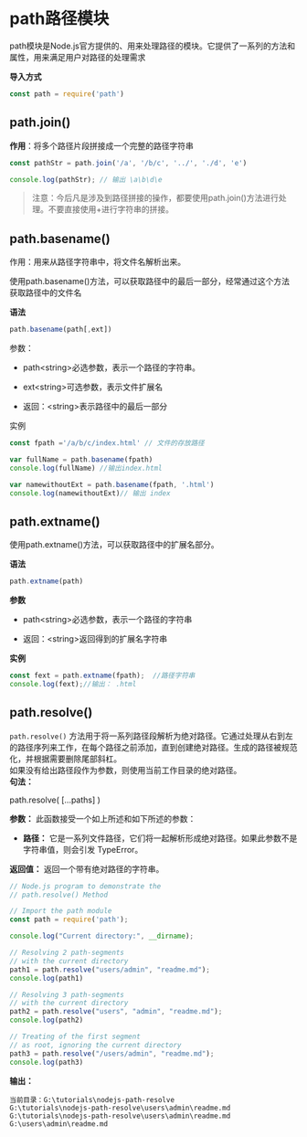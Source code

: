 # path路径模块

path模块是Node.js官方提供的、用来处理路径的模块。它提供了一系列的方法和属性，用来满足用户对路径的处理需求

**导入方式**
```js
const path = require('path')
```

## path.join()
**作用**：将多个路径片段拼接成一个完整的路径字符串
```js
const pathStr = path.join('/a', '/b/c', '../', './d', 'e')

console.log(pathStr); // 输出 \a\b\d\e
```

>注意：今后凡是涉及到路径拼接的操作，都要使用path.join()方法进行处理。不要直接使用+进行字符串的拼接。
## path.basename()
作用：用来从路径字符串中，将文件名解析出来。

使用path.basename()方法，可以获取路径中的最后一部分，经常通过这个方法获取路径中的文件名

**语法**
```js
path.basename(path[,ext])
```
参数：
- path\<string\>必选参数，表示一个路径的字符串。

- ext\<string\>可选参数，表示文件扩展名

- 返回：\<string\>表示路径中的最后一部分

实例
```js
const fpath ='/a/b/c/index.html' // 文件的存放路径

var fullName = path.basename(fpath)
console.log(fullName) //输出index.html

var namewithoutExt = path.basename(fpath, '.html')
console.log(namewithoutExt)// 输出 index
```


## path.extname()
使用path.extname()方法，可以获取路径中的扩展名部分。

**语法**
```js
path.extname(path)
```
**参数**
- path\<string\>必选参数，表示一个路径的字符串

- 返回：\<string\>返回得到的扩展名字符串

**实例**
```js
const fext = path.extname(fpath);  //路径字符串
console.log(fext);//输出： .html
```

## path.resolve()
`path.resolve()` 方法用于将一系列路径段解析为绝对路径。它通过处理从右到左的路径序列来工作，在每个路径之前添加，直到创建绝对路径。生成的路径被规范化，并根据需要删除尾部斜杠。  
如果没有给出路径段作为参数，则使用当前工作目录的绝对路径。  
**句法：** 

path.resolve( [...paths] )

**参数：** 此函数接受一个如上所述和如下所述的参数： 

-   **路径：** 它是一系列文件路径，它们将一起解析形成绝对路径。如果此参数不是字符串值，则会引发 TypeError。

**返回值：** 返回一个带有绝对路径的字符串。

```js
// Node.js program to demonstrate the
// path.resolve() Method

// Import the path module
const path = require('path');

console.log("Current directory:", __dirname);

// Resolving 2 path-segments
// with the current directory
path1 = path.resolve("users/admin", "readme.md");
console.log(path1)

// Resolving 3 path-segments
// with the current directory
path2 = path.resolve("users", "admin", "readme.md");
console.log(path2)

// Treating of the first segment
// as root, ignoring the current directory
path3 = path.resolve("/users/admin", "readme.md");
console.log(path3)
```

**输出：** 
```
当前目录：G:\tutorials\nodejs-path-resolve
G:\tutorials\nodejs-path-resolve\users\admin\readme.md
G:\tutorials\nodejs-path-resolve\users\admin\readme.md
G:\users\admin\readme.md
```
